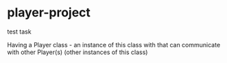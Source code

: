 # player-project
test task

Having a Player class - an instance of this class with that can communicate with other Player(s) (other instances of this class)
